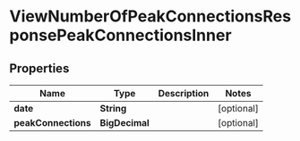 

# ViewNumberOfPeakConnectionsResponsePeakConnectionsInner


## Properties

| Name | Type | Description | Notes |
|------------ | ------------- | ------------- | -------------|
|**date** | **String** |  |  [optional] |
|**peakConnections** | **BigDecimal** |  |  [optional] |



